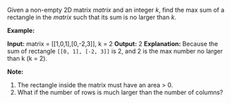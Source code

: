 
Given a non-empty 2D matrix  _matrix_  and an integer  _k_, find the max sum of a rectangle in the  _matrix_  such that its sum is no larger than  _k_.

**Example:**

**Input:** matrix = [[1,0,1],[0,-2,3]], k = 2
**Output:** 2 
**Explanation:** Because the sum of rectangle `[[0, 1], [-2, 3]]` is 2,
             and 2 is the max number no larger than k (k = 2).

**Note:**

1.  The rectangle inside the matrix must have an area > 0.
2.  What if the number of rows is much larger than the number of columns?